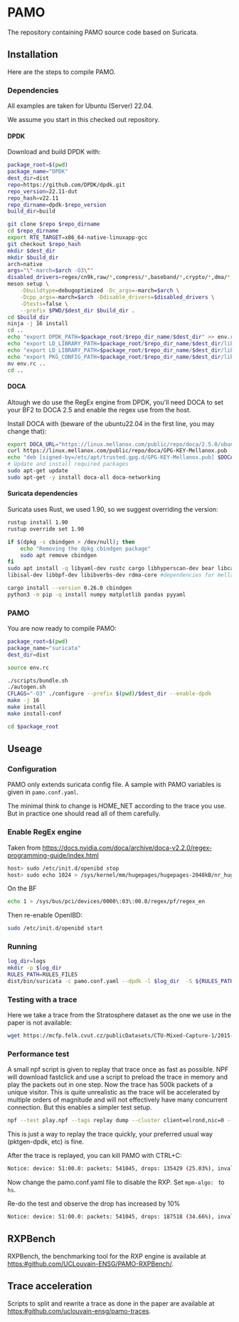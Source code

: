 # PAMO
The repository containing PAMO source code based on Suricata.

## Installation
Here are the steps to compile PAMO.

### Dependencies

All examples are taken for Ubuntu (Server) 22.04.

We assume you start in this checked out repository.

#### DPDK

Download and build DPDK with:

```bash
package_root=$(pwd)
package_name="DPDK"
dest_dir=dist
repo=https://github.com/DPDK/dpdk.git
repo_version=22.11-dut
repo_hash=v22.11
repo_dirname=dpdk-$repo_version
build_dir=build

git clone $repo $repo_dirname
cd $repo_dirname
export RTE_TARGET=x86_64-native-linuxapp-gcc
git checkout $repo_hash
mkdir $dest_dir
mkdir $build_dir
arch=native
args="\"-march=$arch -O3\""
disabled_drivers=regex/cn9k,raw/*,compress/*,baseband/*,crypto/*,dma/*,event/*,ml/*,net/mlx4
meson setup \
    -Dbuildtype=debugoptimized -Dc_args=-march=$arch \
    -Dcpp_args=-march=$arch -Ddisable_drivers=$disabled_drivers \
    -Dtests=false \
    --prefix $PWD/$dest_dir $build_dir .
cd $build_dir
ninja -j 16 install
cd ..
echo "export DPDK_PATH=$package_root/$repo_dir_name/$dest_dir" >> env.rc
echo "export LD_LIBRARY_PATH=$package_root/$repo_dir_name/$dest_dir/lib/x86_64-linux-gnu:"'$LD_LIBRARY_PATH' >> env.rc
echo "export LD_LIBRARY_PATH=$package_root/$repo_dir_name/$dest_dir/lib:"'$LD_LIBRARY_PATH' >> env.rc
echo "export PKG_CONFIG_PATH=$package_root/$repo_dir_name/$dest_dir/lib/x86_64-linux-gnu/pkgconfig:"'$PKG_CONFIG_PATH' >> env.rc
mv env.rc ..
cd ..
```

#### DOCA

Altough we do use the RegEx engine from DPDK, you'll need DOCA to set your BF2 to DOCA 2.5 and enable the regex use from the host.

Install DOCA with (beware of the ubuntu22.04 in the first line, you may change that):

```bash
export DOCA_URL="https://linux.mellanox.com/public/repo/doca/2.5.0/ubuntu22.04/x86_64/"
curl https://linux.mellanox.com/public/repo/doca/GPG-KEY-Mellanox.pub | gpg --dearmor > /etc/apt/trusted.gpg.d/GPG-KEY-Mellanox.pub
echo "deb [signed-by=/etc/apt/trusted.gpg.d/GPG-KEY-Mellanox.pub] $DOCA_URL ./" | sudo tee /etc/apt/sources.list.d/doca.list
# Update and install required packages
sudo apt-get update
sudo apt-get -y install doca-all doca-networking
```

#### Suricata dependencies

Suricata uses Rust, we used 1.90, so we suggest overriding the version:

```bash
rustup install 1.90
rustup override set 1.90
```

```bash
if $(dpkg -s cbindgen > /dev/null); then
    echo "Removing the dpkg cbindgen package"
    sudo apt remove cbindgen
fi
sudo apt install -q libyaml-dev rustc cargo libhyperscan-dev bear libcap-ng-dev libmagic-dev libmagic-dev liblz4-dev libnet1-dev \
libisal-dev libbpf-dev libibverbs-dev rdma-core #dependencies for mellanox cards

cargo install --version 0.26.0 cbindgen
python3 -m pip -q install numpy matplotlib pandas pyyaml
```

### PAMO

You are now ready to compile PAMO:

```bash
package_root=$(pwd)
package_name="suricata"
dest_dir=dist

source env.rc

./scripts/bundle.sh
./autogen.sh
CFLAGS="-O3" ./configure --prefix $(pwd)/$dest_dir --enable-dpdk
make -j 16
make install
make install-conf

cd $package_root
```

## Useage

### Configuration

PAMO only extends suricata config file. A sample with PAMO variables is given in `pamo.conf.yaml`.

The minimal think to change is HOME_NET according to the trace you use. But in practice one should read all of them carefully.


### Enable RegEx engine

Taken from https://docs.nvidia.com/doca/archive/doca-v2.2.0/regex-programming-guide/index.html

```bash
host> sudo /etc/init.d/openibd stop
host> sudo echo 1024 > /sys/kernel/mm/hugepages/hugepages-2048kB/nr_hugepages
```

On the BF
```bash
echo 1 > /sys/bus/pci/devices/0000\:03\:00.0/regex/pf/regex_en
```

Then re-enable OpenIBD:

```bash
sudo /etc/init.d/openibd start
```

### Running

```bash
log_dir=logs
mkdir -p $log_dir
RULES_PATH=RULES_FILES
dist/bin/suricata -c pamo.conf.yaml --dpdk -l $log_dir  -S ${RULES_PATH} -v
```

### Testing with a trace

Here we take a trace from the Stratosphere dataset as the one we use in the paper is not available:

```bash
wget https://mcfp.felk.cvut.cz/publicDatasets/CTU-Mixed-Capture-1/2015-07-28_mixed.before.infection.pcap
```



### Performance test
A small npf script is given to replay that trace once as fast as possible. NPF will download fastclick and use a script to preload the trace in memory and play the packets out in one step. Now the trace has 500k packets of a unique visitor. This is quite unrealistic as the trace will be accelerated by multiple orders of magnitude and will not effectively have many concurrent connection. But this enables a simpler test setup.


```bash
npf --test play.npf --tags replay dump --cluster client=elrond,nic=0 --variables trace=path/to/2015-07-28_mixed.before.infection.pcap LIMIT=1000000 --show-files --tags gen_pipeline trace_is_ip gen_norx gen_nolat
```
This is just a way to replay the trace quickly, your preferred usual way (pktgen-dpdk, etc) is fine.

After the trace is replayed, you can kill PAMO with CTRL+C:

```bash
Notice: device: 51:00.0: packets: 541045, drops: 135429 (25.03%), invalid chksum: 0 [LiveDeviceListClean:util-device.c:325]
```
Now change the pamo.conf.yaml file to disable the RXP. Set `mpm-algo: ` to `hs`.

Re-do the test and observe the drop has increased by 10%
```bash
Notice: device: 51:00.0: packets: 541045, drops: 187518 (34.66%), invalid chksum: 0 [LiveDeviceListClean:util-device.c:325]
```



## RXPBench
RXPBench, the benchmarking tool for the RXP engine is available at [https:#github.com/UCLouvain-ENSG/PAMO-RXPBench/](https:#github.com/UCLouvain-ENSG/PAMO-RXPBench/).

## Trace acceleration
Scripts to split and rewrite a trace as done in the paper are available at [https:#github.com/uclouvain-ensg/pamo-traces](https:#github.com/uclouvain-ensg/pamo-traces).
